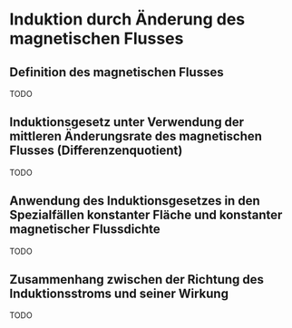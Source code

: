 # Induktion durch Änderung des magnetischen Flusses

## Definition des magnetischen Flusses

TODO

## Induktionsgesetz unter Verwendung der mittleren Änderungsrate des magnetischen Flusses (Differenzenquotient)

TODO

## Anwendung des Induktionsgesetzes in den Spezialfällen konstanter Fläche und konstanter magnetischer Flussdichte

TODO

## Zusammenhang zwischen der Richtung des Induktionsstroms und seiner Wirkung

TODO